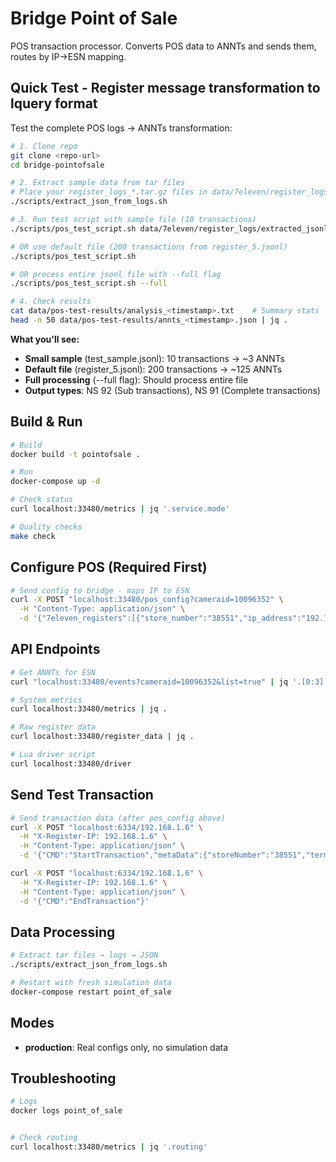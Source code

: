 # Bridge Point of Sale

POS transaction processor. Converts POS data to ANNTs and sends them, routes by IP→ESN mapping.

## Quick Test - Register message transformation to lquery format

Test the complete POS logs → ANNTs transformation:

```bash
# 1. Clone repo
git clone <repo-url>
cd bridge-pointofsale

# 2. Extract sample data from tar files
# Place your register_logs_*.tar.gz files in data/7eleven/register_logs/tar_folder/
./scripts/extract_json_from_logs.sh

# 3. Run test script with sample file (10 transactions)
./scripts/pos_test_script.sh data/7eleven/register_logs/extracted_jsonl/test_sample.jsonl

# OR use default file (200 transactions from register_5.jsonl)
./scripts/pos_test_script.sh

# OR process entire jsonl file with --full flag
./scripts/pos_test_script.sh --full

# 4. Check results
cat data/pos-test-results/analysis_<timestamp>.txt    # Summary stats
head -n 50 data/pos-test-results/annts_<timestamp>.json | jq .
```

**What you'll see:**
- **Small sample** (test_sample.jsonl): 10 transactions → ~3 ANNTs
- **Default file** (register_5.jsonl): 200 transactions → ~125 ANNTs
- **Full processing** (--full flag): Should process entire file
- **Output types**: NS 92 (Sub transactions), NS 91 (Complete transactions)


## Build & Run

```bash
# Build
docker build -t pointofsale .

# Run 
docker-compose up -d

# Check status
curl localhost:33480/metrics | jq '.service.mode'

# Quality checks
make check
```

## Configure POS (Required First)

```bash
# Send config to bridge - maps IP to ESN
curl -X POST "localhost:33480/pos_config?cameraid=10096352" \
  -H "Content-Type: application/json" \
  -d '{"7eleven_registers":[{"store_number":"38551","ip_address":"192.168.1.6","port":6334,"terminal_number":"01"}]}'
```

## API Endpoints

```bash
# Get ANNTs for ESN
curl "localhost:33480/events?cameraid=10096352&list=true" | jq '.[0:3]'

# System metrics
curl localhost:33480/metrics | jq .

# Raw register data
curl localhost:33480/register_data | jq .

# Lua driver script
curl localhost:33480/driver
```

## Send Test Transaction

```bash
# Send transaction data (after pos_config above)
curl -X POST "localhost:6334/192.168.1.6" \
  -H "X-Register-IP: 192.168.1.6" \
  -H "Content-Type: application/json" \
  -d '{"CMD":"StartTransaction","metaData":{"storeNumber":"38551","terminalNumber":"06"}}'

curl -X POST "localhost:6334/192.168.1.6" \
  -H "X-Register-IP: 192.168.1.6" \
  -H "Content-Type: application/json" \
  -d '{"CMD":"EndTransaction"}'
```

## Data Processing

```bash
# Extract tar files → logs → JSON
./scripts/extract_json_from_logs.sh

# Restart with fresh simulation data
docker-compose restart point_of_sale
```

## Modes

 
- **production**: Real configs only, no simulation data

## Troubleshooting

```bash
# Logs
docker logs point_of_sale


# Check routing
curl localhost:33480/metrics | jq '.routing'
```